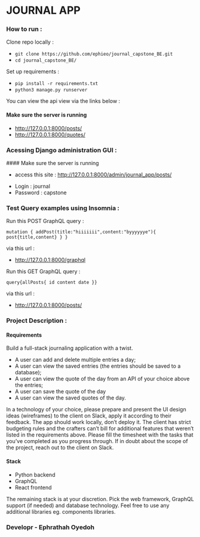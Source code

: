 # JOURNAL APP

### How to run :

Clone repo locally :

- `git clone https://github.com/ephieo/journal_capstone_BE.git`
- `cd journal_capstone_BE/`

Set up requirements :

- `pip install -r requirements.txt`
- `python3 manage.py runserver`

You can view the api view via the links below :

#### Make sure the server is running

- http://127.0.0.1:8000/posts/
- http://127.0.0.1:8000/quotes/

### Acessing Django administration GUI :

#### Make sure the server is running

- access this site : http://127.0.0.1:8000/admin/journal_app/posts/

* Login : journal
* Password : capstone

### Test Query examples using Insomnia :

Run this POST GraphQL query :

`mutation { addPost(title:"hiiiiiii",content:"byyyyyye"){ post{title,content} } }`

via this url :

- http://127.0.0.1:8000/graphql

Run this GET GraphQL query :

`query{allPosts{ id content date }}`

via this url :

- http://127.0.0.1:8000/posts/

### Project Description :

#### Requirements

Build a full-stack journaling application with a twist.

- A user can add and delete multiple entries a day;
- A user can view the saved entries (the entries should be saved to a database);
- A user can view the quote of the day from an API of your choice above the entries;
- A user can save the quote of the day
- A user can view the saved quotes of the day.

In a technology of your choice, please prepare and present the UI design ideas (wireframes) to
the client on Slack, apply it according to their feedback.
The app should work locally, don’t deploy it.
The client has strict budgeting rules and the crafters can’t bill for additional features that weren’t
listed in the requirements above. Please fill the timesheet with the tasks that you’ve completed
as you progress through.
If in doubt about the scope of the project, reach out to the client on Slack.

#### Stack

- Python backend
- GraphQL
- React frontend

The remaining stack is at your discretion. Pick the web framework, GraphQL support (if needed)
and database technology. Feel free to use any additional libraries eg. components libraries.

### Developr - Ephrathah Oyedoh
